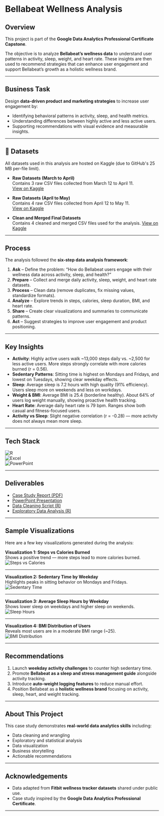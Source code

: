 # Bellabeat Wellness Analysis  

## Overview  
This project is part of the **Google Data Analytics Professional Certificate Capstone**.  

The objective is to analyze **Bellabeat’s wellness data** to understand user patterns in activity, sleep, weight, and heart rate. These insights are then used to recommend strategies that can enhance user engagement and support Bellabeat’s growth as a holistic wellness brand.  

---

## Business Task  
Design **data-driven product and marketing strategies** to increase user engagement by:  
- Identifying behavioral patterns in activity, sleep, and health metrics.  
- Understanding differences between highly active and less active users.  
- Supporting recommendations with visual evidence and measurable insights.  

---

## 📂 Datasets

All datasets used in this analysis are hosted on Kaggle (due to GitHub's 25 MB per-file limit).

- **Raw Datasets (March to April)**  
  Contains 3 raw CSV files collected from March 12 to April 11.  
  [View on Kaggle](https://www.kaggle.com/datasets/hamzajawad123/march-12-to-april-11-raw-datasets)

- **Raw Datasets (April to May)**  
  Contains 4 raw CSV files collected from April 12 to May 11.  
  [View on Kaggle](https://www.kaggle.com/datasets/hamzajawad123/april-12-to-may-11-datasets)

- **Clean and Merged Final Datasets**  
  Contains 4 cleaned and merged CSV files used for the analysis.
  [View on Kaggle](https://www.kaggle.com/datasets/hamzajawad123/fitbit-cleaned-and-merged-datasets)
  
---

## Process  
The analysis followed the **six-step data analysis framework**:  

1. **Ask** – Define the problem: “How do Bellabeat users engage with their wellness data across activity, sleep, and health?”  
2. **Prepare** – Collect and merge daily activity, sleep, weight, and heart rate datasets.  
3. **Process** – Clean data (remove duplicates, fix missing values, standardize formats).  
4. **Analyze** – Explore trends in steps, calories, sleep duration, BMI, and heart rate.  
5. **Share** – Create clear visualizations and summaries to communicate patterns.  
6. **Act** – Suggest strategies to improve user engagement and product positioning.  

---

## Key Insights  
- **Activity**: Highly active users walk ~13,000 steps daily vs. ~2,500 for less active users. More steps strongly correlate with more calories burned (r = 0.56).  
- **Sedentary Patterns**: Sitting time is highest on Mondays and Fridays, and lowest on Tuesdays, showing clear weekday effects.  
- **Sleep**: Average sleep is 7.2 hours with high quality (91% efficiency). Users sleep more on weekends and less on workdays.  
- **Weight & BMI**: Average BMI is 25.4 (borderline healthy). About 64% of users log weight manually, showing proactive health tracking.  
- **Heart Rate**: Average daily heart rate is 79 bpm. Ranges show both casual and fitness-focused users.  
- **Activity vs Sleep**: Slight negative correlation (r = -0.28) — more activity does not always mean more sleep.  

---

## Tech Stack  
![R](https://img.shields.io/badge/-R-blue?logo=r&logoColor=white)  
![Excel](https://img.shields.io/badge/-Excel-green?logo=microsoft-excel&logoColor=white)  
![PowerPoint](https://img.shields.io/badge/-PowerPoint-orange?logo=microsoft-powerpoint&logoColor=white)  

---

## Deliverables  
- [Case Study Report (PDF)](./deliverables/Bellabeat_Wellness_Analysis_Report.pdf)  
- [PowerPoint Presentation](./deliverables/Bellabeat_Wellness_Analysis_Presentation.pptx)  
- [Data Cleaning Script (R)](./scripts/data_cleaning.R)  
- [Exploratory Data Analysis (R)](./scripts/eda_analysis.R)  

---

## Sample Visualizations  

Here are a few key visualizations generated during the analysis:  

**Visualization 1: Steps vs Calories Burned**  
Shows a positive trend — more steps lead to more calories burned.  
![Steps vs Calories](./visuals/steps_vs_calories.png)  

---

**Visualization 2: Sedentary Time by Weekday**  
Highlights peaks in sitting behavior on Mondays and Fridays.  
![Sedentary Time](./visuals/sedentary_by_weekday.png)  

---

**Visualization 3: Average Sleep Hours by Weekday**  
Shows lower sleep on weekdays and higher sleep on weekends.  
![Sleep Hours](./visuals/sleep_by_weekday.png)  

---

**Visualization 4: BMI Distribution of Users**  
Reveals most users are in a moderate BMI range (~25).  
![BMI Distribution](./visuals/bmi_distribution.png)  

---

## Recommendations  
1. Launch **weekday activity challenges** to counter high sedentary time.  
2. Promote **Bellabeat as a sleep and stress management guide** alongside activity tracking.  
3. Introduce **auto-weight logging features** to reduce manual effort.  
4. Position Bellabeat as a **holistic wellness brand** focusing on activity, sleep, heart, and weight tracking.  

---

## About This Project  
This case study demonstrates **real-world data analytics skills** including:  
- Data cleaning and wrangling  
- Exploratory and statistical analysis  
- Data visualization  
- Business storytelling  
- Actionable recommendations  

---

## Acknowledgements  
- Data adapted from **Fitbit wellness tracker datasets** shared under public use.  
- Case study inspired by the **Google Data Analytics Professional Certificate**.  

---
